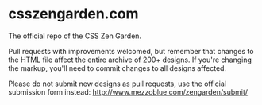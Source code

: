 # csszengarden.com

The official repo of the CSS Zen Garden.

Pull requests with improvements welcomed, but remember that changes to the
HTML file affect the entire archive of 200+ designs. If you're changing the
markup, you'll need to commit changes to all designs affected.

Please do not submit new designs as pull requests, use the official submission
form instead: http://www.mezzoblue.com/zengarden/submit/

